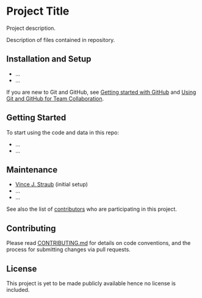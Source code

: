 # Project Title

Project description.

Description of files contained in repository.

## Installation and Setup

* ...
* ...

If you are new to Git and GitHub, see [Getting started with GitHub](https://docs.github.com/en/github/getting-started-with-github) and [Using Git and GitHub for Team Collaboration](https://medium.com/anne-kerrs-blog/using-git-and-github-for-team-collaboration-e761e7c00281). 

## Getting Started
To start using the code and data in this repo:

* ...
* ...

## Maintenance

*  [Vince J. Straub](https://github.com/vincejstraub) (initial setup)
* ...
* ...

See also the list of [contributors](https://www.scienceofintelligence.de/research/researchprojects/project_21/) who are participating in this project.

## Contributing

Please read [CONTRIBUTING.md](https://github.com/vincejstraub/developing-exploration-behavior/blob/main/.github/CONTRIBUTING.md) for details on  code conventions, and the process for submitting changes via pull requests.

## License

This project is yet to be made publicly available hence no license is included. 
